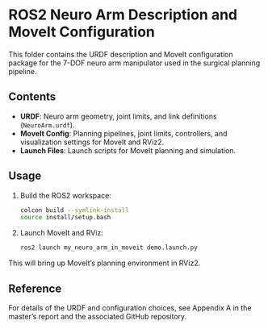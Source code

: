 # ROS2 Neuro Arm Description and MoveIt Configuration

This folder contains the URDF description and MoveIt configuration package for the 7-DOF neuro arm manipulator used in the surgical planning pipeline.

## Contents

- **URDF**: Neuro arm geometry, joint limits, and link definitions (`NeuroArm.urdf`).
- **MoveIt Config**: Planning pipelines, joint limits, controllers, and visualization settings for MoveIt and RViz2.
- **Launch Files**: Launch scripts for MoveIt planning and simulation.

## Usage

1. Build the ROS2 workspace:

    ```bash
    colcon build --symlink-install
    source install/setup.bash
    ```

2. Launch MoveIt and RViz:

    ```bash
    ros2 launch my_neuro_arm_in_moveit demo.launch.py
    ```

This will bring up MoveIt’s planning environment in RViz2.

## Reference

For details of the URDF and configuration choices, see Appendix A in the master’s report and the associated GitHub repository.
